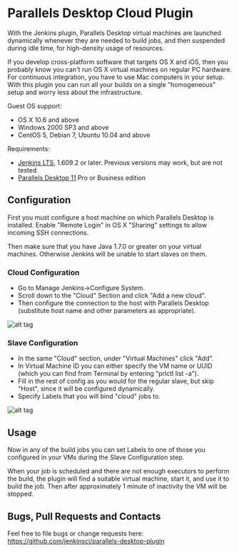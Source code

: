 # Parallels Desktop Cloud Plugin #

With the Jenkins plugin, Parallels Desktop virtual machines are launched dynamically whenever they are needed to build jobs, and then suspended during idle time, for high-density usage of resources.

If you develop cross-platform software that targets OS X and iOS, then you probably know you can't run OS X virtual machines on regular PC hardware. For continuous integration, you have to use Mac computers in your setup. With this plugin you can run all your builds on a single "homogeneous" setup and worry less about the infrastructure.

Guest OS support:
* OS X 10.6 and above
* Windows 2000 SP3 and above
* CentOS 5, Debian 7, Ubuntu 10.04 and above

Requirements:
* [Jenkins LTS](https://jenkins-ci.org/changelog-stable), 1.609.2 or later. Previous versions may work, but are not tested
* [Parallels Desktop 11](http://www.parallels.com/products/desktop/) Pro or Business edition

## Configuration ##

First you must configure a host machine on which Parallels Desktop is installed. Enable "Remote Login" in OS X "Sharing" settings to allow incoming SSH connections.

Then make sure that you have Java 1.7.0 or greater on your virtual machines. Otherwise Jenkins will be unable to start slaves on them.

### Cloud Configuration ###

* Go to Manage Jenkins->Configure System.
* Scroll down to the "Cloud" Section and click "Add a new cloud".
* Then configure the connection to the host with Parallels Desktop (substitute host name and other parameters as appropriate).

![alt tag](https://raw.githubusercontent.com/Parallels/jenkins-parallels/master/src/main/resources/cloud_config.png?token=AGasieKI4XsJMblErXOWrlR2n7QOlyzxks5V3HPqwA%3D%3D)

### Slave Configuration ###

* In the same "Cloud" section, under "Virtual Machines" click "Add".
* In Virtual Machine ID you can either specify the VM name or UUID (which you can find from Terminal by entering "prlctl list -a").
* Fill in the rest of config as you would for the regular slave, but skip "Host", since it will be configured dynamically.
* Specify Labels that you will bind "cloud" jobs to.

![alt tag](https://raw.githubusercontent.com/Parallels/jenkins-parallels/master/src/main/resources/slave_config.png?token=AGasiSnBRAeyZgiq8VkF3CSicTs97cfyks5V3HPFwA%3D%3D)

## Usage ##

Now in any of the build jobs you can set Labels to one of those you configured in your VMs during the Slave Configuration step.

When your job is scheduled and there are not enough executors to perform the build, the plugin will find a suitable virtual machine, start it, and use it to build the job. Then after approximately 1 minute of inactivity the VM will be stopped.

## Bugs, Pull Requests and Contacts ##

Feel free to file bugs or change requests here:
https://github.com/jenkinsci/parallels-desktop-plugin
